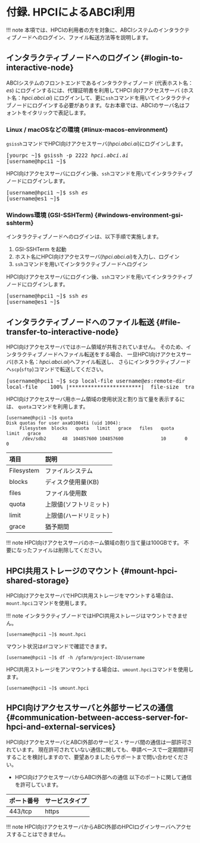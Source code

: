 # 付録. HPCIによるABCI利用

!!! note
    本項では、HPCIの利用者の方を対象に、ABCIシステムのインタラクティブノードへのログイン、ファイル転送方法等を説明します。

## インタラクティブノードへのログイン {#login-to-interactive-node}

ABCIシステムのフロントエンドであるインタラクティブノード (代表ホスト名：*es*) にログインするには、代理証明書を利用してHPCI 向けアクセスサーバ (ホスト名：*hpci.abci.ai*) にログインして、更に`ssh`コマンドを用いてインタラクティブノードにログインする必要があります。なお本章では、ABCIのサーバ名はフォントをイタリックで表記します。

### Linux / macOSなどの環境 {#linux-macos-environment}

`gsissh`コマンドでHPCI向けアクセスサーバ(*hpci.abci.ai*)にログインします。

<div class="codehilite"><pre>
[yourpc ~]$ gsissh -p 2222 <i>hpci.abci.ai</i>
[username@hpci1 ~]$
</pre></div>

HPCI向けアクセスサーバにログイン後、`ssh`コマンドを用いてインタラクティブノードにログインします。

<div class="codehilite"><pre>
[username@hpci1 ~]$ ssh <i>es</i>
[username@es1 ~]$
</pre></div>

### Windows環境 (GSI-SSHTerm) {#windows-environment-gsi-sshterm}

インタラクティブノードへのログインは、以下手順で実施します。

1. GSI-SSHTerm を起動
2. ホスト名にHPCI向けアクセスサーバ(*hpci.abci.ai*)を入力し、ログイン
3. `ssh`コマンドを用いてインタラクティブノードへログイン

HPCI向けアクセスサーバにログイン後、`ssh`コマンドを用いてインタラクティブノードにログインします。

<div class="codehilite"><pre>
[username@hpci1 ~]$ ssh <i>es</i>
[username@es1 ~]$
</pre></div>

## インタラクティブノードへのファイル転送 {#file-transfer-to-interactive-node}

HPCI向けアクセスサーバではホーム領域が共有されていません。
そのため、インタラクティブノードへファイル転送をする場合、
一旦HPCI向けアクセスサーバ(ホスト名：*hpci.abci.ai*)へファイル転送し、
さらにインタラクティブノードへ`scp`(`sftp`)コマンドで転送してください。

<div class="codehilite"><pre>
[username@hpci1 ~]$ scp local-file username@<i>es</i>:remote-dir
local-file    100% |***********************|  file-size  transfer-time
</pre></div>

HPCI向けアクセスサーバ用ホーム領域の使用状況と割り当て量を表示するには、
`quota`コマンドを利用します。

```
[username@hpci1 ~]$ quota
Disk quotas for user axa01004ti (uid 1004):
     Filesystem  blocks   quota   limit   grace   files   quota   limit   grace
      /dev/sdb2      48  104857600 104857600              10       0       0
```

| 項目  | 説明 |
|:--|:--|
| Filesystem | ファイルシステム   |
| blocks     | ディスク使用量(KB) |
| files      | ファイル使用数     |
| quota      | 上限値(ソフトリミット) |
| limit      | 上限値(ハードリミット) |
| grace      | 猶予期間 |

!!! note
    HPCI向けアクセスサーバのホーム領域の割り当て量は100GBです。
    不要になったファイルは削除してください。

## HPCI共用ストレージのマウント {#mount-hpci-shared-storage}

HPCI向けアクセスサーバでHPCI共用ストレージをマウントする場合は、`mount.hpci`コマンドを使用します。

!!! note
    インタラクティブノードではHPCI共用ストレージはマウントできません。

```
[username@hpci1 ~]$ mount.hpci
```

マウント状況は`df`コマンドで確認できます。

```
[username@hpci1 ~]$ df -h /gfarm/project-ID/username
```

HPCI共用ストレージをアンマウントする場合は、`umount.hpci`コマンドを使用します。

```
[username@hpci1 ~]$ umount.hpci
```

## HPCI向けアクセスサーバと外部サービスの通信 {#communication-between-access-server-for-hpci-and-external-services}

HPCI向けアクセスサーバとABCI外部のサービス・サーバ間の通信は一部許可されています。
現在許可されていない通信に関しても、申請ベースで一定期間許可することを検討しますので、要望ありましたらサポートまで問い合わせください。

- HPCI向けアクセスサーバからABCI外部への通信
  以下のポートに関して通信を許可しています。

| ポート番号 | サービスタイプ |
|:--|:--|
| 443/tcp | https |

!!! note
    HPCI向けアクセスサーバからABCI外部のHPCIログインサーバへアクセスすることはできません。
